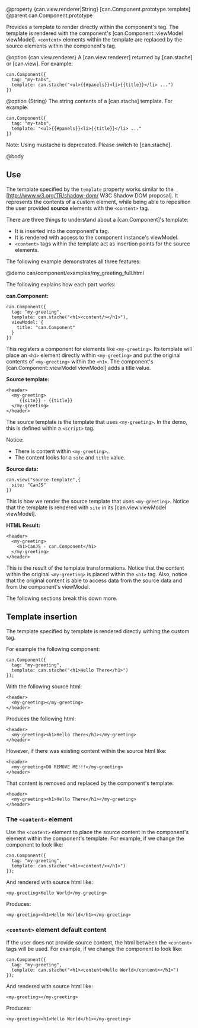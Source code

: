 @property {can.view.renderer|String} [can.Component.prototype.template]
@parent can.Component.prototype

Provides a template to render directly within the component's tag. The template is rendered with the
component's [can.Component::viewModel viewModel].  `<content>` elements within the template are replaced by
the source elements within the component's tag.

@option {can.view.renderer} A [can.view.renderer] returned by [can.stache] or
[can.view]. For example:

    can.Component({
      tag: "my-tabs",
      template: can.stache("<ul>{{#panels}}<li>{{title}}</li> ...")
    })


@option {String} The string contents of a [can.stache] template.  For example:

    can.Component({
      tag: "my-tabs",
      template: "<ul>{{#panels}}<li>{{title}}</li> ..."
    })

Note: Using mustache is deprecated.  Please switch to [can.stache].


@body


## Use

The template specified by the `template` property works similar to
the [http://www.w3.org/TR/shadow-dom/ W3C Shadow DOM proposal]. It represents the contents
of a custom element, while being able to reposition the user provided __source__ elements
with the `<content>` tag.

There are three things to understand about a [can.Component]'s template:

 - It is inserted into the component's tag.
 - It is rendered with access to the component instance's viewModel.
 - `<content>` tags within the template act as insertion points for the source elements.

The following example demonstrates all three features:

@demo can/component/examples/my_greeting_full.html

The following explains how each part works:

__can.Component:__

    can.Component({
      tag: "my-greeting",
      template: can.stache("<h1><content/></h1>"),
      viewModel: {
        title: "can.Component"
      }
    })

This registers a component for elements like `<my-greeting>`. Its template
will place an `<h1>` element directly within `<my-greeting>` and put
the original contents of `<my-greeting>` within the `<h1>`. The component's
[can.Component::viewModel viewModel] adds a title value.

__Source template:__

    <header>
      <my-greeting>
         {{site}} - {{title}}
      </my-greeting>
    </header>

The source template is the template that
uses `<my-greeting>`.  In the demo, this is defined within a `<script>`
tag.

Notice:

 - There is content within `<my-greeting>`..
 - The content looks for a `site` and `title` value.

__Source data:__

    can.view("source-template",{
      site: "CanJS"
    })

This is how we render the source template that uses `<my-greeting>`. Notice
that the template is rendered with `site` in its [can.view.viewModel viewModel].

__HTML Result:__

    <header>
      <my-greeting>
        <h1>CanJS - can.Component</h1>
      </my-greeting>
    </header>

This is the result of the template transformations.  Notice that the
content within the original `<my-greeting>` is placed within the `<h1>`
tag.  Also, notice that the original content is able to access data from
the source data and from the component's viewModel.

The following sections break this down more.


## Template insertion

The template specified by template is rendered directly withing the custom tag.

For example the following component:

    can.Component({
      tag: "my-greeting",
      template: can.stache("<h1>Hello There</h1>")
    });

With the following source html:

    <header>
      <my-greeting></my-greeting>
    </header>

Produces the following html:

    <header>
      <my-greeting><h1>Hello There</h1></my-greeting>
    </header>

However, if there was existing content within the source html like:

    <header>
      <my-greeting>DO REMOVE ME!!!</my-greeting>
    </header>

That content is removed and replaced by the component's template:

    <header>
      <my-greeting><h1>Hello There</h1></my-greeting>
    </header>

### The `<content>` element

Use the `<content>` element to place the source content in the
component's element within the component's
template. For example, if we change the component to look like:

    can.Component({
      tag: "my-greeting",
      template: can.stache("<h1><content/></h1>")
    });

And rendered with source html like:

    <my-greeting>Hello World</my-greeting>

Produces:

    <my-greeting><h1>Hello World</h1></my-greeting>

### `<content>` element default content

If the user does not provide source content, the html
between the `<content>` tags will be used. For example, if we
change the component to look like:

    can.Component({
      tag: "my-greeting",
      template: can.stache("<h1><content>Hello World</content></h1>")
    });

And rendered with source html like:

    <my-greeting></my-greeting>

Produces:

    <my-greeting><h1>Hello World</h1></my-greeting>
